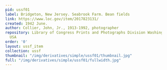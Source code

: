 ```yaml
---
pid: ussf01
label: Bridgeton, New Jersey. Seabrook Farm. Bean fields
link: https://www.loc.gov/item/2017823131/
created: 1942 June.
author: Collier, John, Jr., 1913-1992, photographer
repository: Library of Congress Prints and Photographs Division Washington, D.C. 20540
  USA
order: '0'
layout: ussf_item
collection: ussf
thumbnail: "/img/derivatives/simple/ussf01/thumbnail.jpg"
full: "/img/derivatives/simple/ussf01/fullwidth.jpg"
---
```

